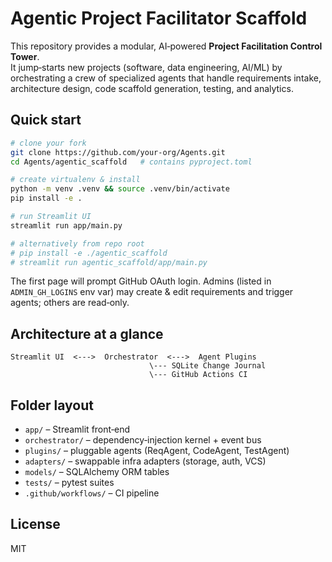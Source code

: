 # Agentic Project Facilitator Scaffold

This repository provides a modular, AI‑powered **Project Facilitation Control Tower**.  
It jump‑starts new projects (software, data engineering, AI/ML) by orchestrating a crew of specialized agents
that handle requirements intake, architecture design, code scaffold generation, testing, and analytics.

## Quick start
```bash
# clone your fork
git clone https://github.com/your-org/Agents.git
cd Agents/agentic_scaffold   # contains pyproject.toml

# create virtualenv & install
python -m venv .venv && source .venv/bin/activate
pip install -e .

# run Streamlit UI
streamlit run app/main.py

# alternatively from repo root
# pip install -e ./agentic_scaffold
# streamlit run agentic_scaffold/app/main.py
```
The first page will prompt GitHub OAuth login. Admins (listed in `ADMIN_GH_LOGINS` env var)
may create & edit requirements and trigger agents; others are read‑only.

## Architecture at a glance
```
Streamlit UI  <--->  Orchestrator  <--->  Agent Plugins
                               \--- SQLite Change Journal
                               \--- GitHub Actions CI
```

## Folder layout
* `app/` – Streamlit front‑end
* `orchestrator/` – dependency‑injection kernel + event bus
* `plugins/` – pluggable agents (ReqAgent, CodeAgent, TestAgent)
* `adapters/` – swappable infra adapters (storage, auth, VCS)
* `models/` – SQLAlchemy ORM tables
* `tests/` – pytest suites
* `.github/workflows/` – CI pipeline

## License
MIT